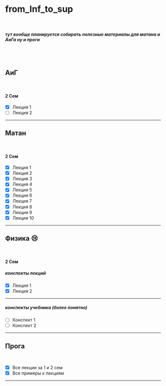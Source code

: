 # from_Inf_to_sup

<br>

##### тут вообще планируется собирать полезные материалы для матана и АиГа ну и проги

<br>
<br>

## АиГ

<br>

#### 2 Сем

- [x] Лекция 1
- [ ] Лекция 2
    <br>
<hr>

## Матан

<br>

#### 2 Сем

- [x] Лекция 1
- [x] Лекция 2
- [x] Лекция 3
- [x] Лекция 4
- [x] Лекция 5
- [x] Лекция 6
- [x] Лекция 7
- [x] Лекция 8
- [x] Лекция 9
- [x] Лекция 10
      <br>

<hr>

## Физика 😢

<br>

#### 2 Сем

##### конспекты лекций

- [x] Лекция 1
- [x] Лекция 2
    <br>
<hr>

##### конспекты учебника (более понятно)

- [ ] Конспект 1
- [ ] Конспект 2
    <br>
<hr>

## Прога

<br>

- [x] Все лекции за 1 и 2 сем
- [x] Все примеры к лекциям
    <br>
<hr>
